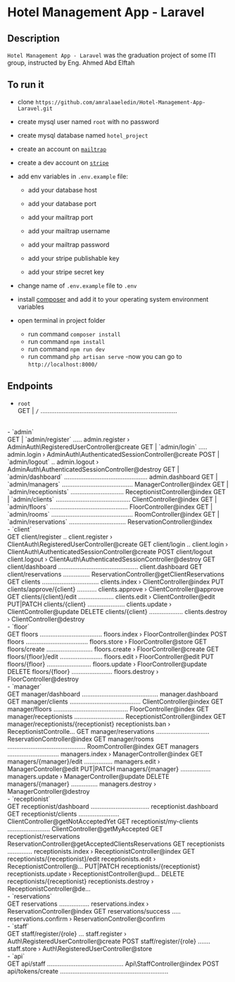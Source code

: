 # Hotel Management App - Laravel

## Description
`Hotel Management App - Laravel` was the graduation project of some ITI group, instructed by Eng. Ahmed Abd Elftah

## To run it
- clone `https://github.com/amralaaeledin/Hotel-Management-App-Laravel.git`
- create mysql user named `root` with no password
- create mysql database named `hotel_project`
- create an account on [`mailtrap`](mailtrap.io) 
- create a dev account on [`stripe`](https://dashboard.stripe.com/register) 
- add env variables in `.env.example` file:
  - add your database host
  - add your database port

  - add your mailtrap port
  - add your mailtrap username
  - add your mailtrap password

  - add your stripe publishable key
  - add your stripe secret key

- change name of `.env.example` file to `.env`
- install [composer](https://getcomposer.org) and add it to your operating system environment variables
- open terminal in project folder
  - run command `composer install` 
  - run command `npm install` 
  - run command `npm run dev` 
  - run command `php artisan serve` 
-now you can go to `http://localhost:8000/` 

## Endpoints
- `root` <br />
  GET   |     `/` .............................................................................   
<br />
- `admin` <br />
  GET   |     `admin/register` ..... admin.register › AdminAuth\RegisteredUserController@create  
  GET   |     `admin/login` ..... admin.login › AdminAuth\AuthenticatedSessionController@create  
  POST  |     `admin/logout` .. admin.logout › AdminAuth\AuthenticatedSessionController@destroy  
  GET   |     `admin/dashboard` ............................................... admin.dashboard  
  GET   |     `admin/managers` ........................................ ManagerController@index  
  GET   |     `admin/receptionists` .............................. ReceptionistController@index  
  GET   |     `admin/clients` .......................................... ClientController@index  
  GET   |     `admin/floors` ............................................ FloorController@index  
  GET   |     `admin/rooms` .............................................. RoomController@index  
  GET   |     `admin/reservations` ................................ ReservationController@index  <br />
- `client` <br />
  GET        client/register .. client.register › ClientAuth\RegisteredUserController@create  
  GET        client/login .. client.login › ClientAuth\AuthenticatedSessionController@create  
  POST            client/logout client.logout › ClientAuth\AuthenticatedSessionController@destroy  
  GET        client/dashboard ............................................. client.dashboard  
  GET        client/reservations ............... ReservationController@getClientReservations  
  GET        clients ................................ clients.index › ClientController@index  
  PUT             clients/approve/{client} ........... clients.approve › ClientController@approve  
  GET        clients/{client}/edit .................... clients.edit › ClientController@edit  
  PUT|PATCH       clients/{client} ..................... clients.update › ClientController@update  
  DELETE          clients/{client} ................... clients.destroy › ClientController@destroy  <br />
- `floor` <br />
  GET        floors ................................... floors.index › FloorController@index  
  POST            floors ................................... floors.store › FloorController@store  
  GET        floors/create .......................... floors.create › FloorController@create  
  GET        floors/{floor}/edit ........................ floors.edit › FloorController@edit  
  PUT             floors/{floor} ......................... floors.update › FloorController@update  
  DELETE          floors/{floor} ....................... floors.destroy › FloorController@destroy  <br />
- `manager` <br />
  GET        manager/dashboard ........................................... manager.dashboard  
  GET        manager/clients ........................................ ClientController@index  
  GET        manager/floors .......................................... FloorController@index  
  GET        manager/receptionists ............................ ReceptionistController@index  
  GET        manager/receptionists/{receptionist} receptionists.ban › ReceptionistControlle…  
  GET        manager/reservations .............................. ReservationController@index  
  GET        manager/rooms ............................................ RoomController@index  
  GET        managers ............................. managers.index › ManagerController@index  
  GET        managers/{manager}/edit ................ managers.edit › ManagerController@edit  
  PUT|PATCH       managers/{manager} ................. managers.update › ManagerController@update  
  DELETE          managers/{manager} ............... managers.destroy › ManagerController@destroy  <br />
- `receptionist` <br />
  GET        receptionist/dashboard ................................. receptionist.dashboard  
  GET        receptionist/clients ....................... ClientController@getNotAcceptedYet  
  GET        receptionist/my-clients ........................ ClientController@getMyAccepted  
  GET        receptionist/reservations ReservationController@getAcceptedClientsReservations   
  GET        receptionists .............. receptionists.index › ReceptionistController@index  
  GET        receptionists/{receptionist}/edit receptionists.edit › ReceptionistController@…  
  PUT|PATCH       receptionists/{receptionist} receptionists.update › ReceptionistController@upd…  
  DELETE          receptionists/{receptionist} receptionists.destroy › ReceptionistController@de…  <br />
- `reservations` <br />
  GET        reservations ................. reservations.index › ReservationController@index  
  GET        reservations/success ..... reservations.confirm › ReservationController@confirm  <br />
- `staff` <br />
  GET        staff/register/{role} ... staff.register › Auth\RegisteredUserController@create
  POST            staff/register/{role} ....... staff.store › Auth\RegisteredUserController@store <br />
- `api` <br />
  GET        api/staff ........................................... Api\StaffController@index  
  POST            api/tokens/create .............................................................  